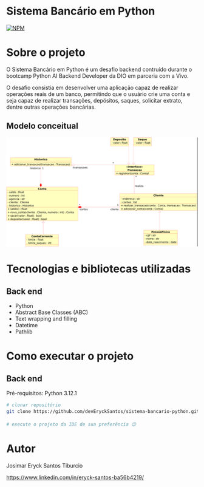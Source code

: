 # Sistema Bancário em Python
[![NPM](https://img.shields.io/npm/l/react)](https://github.com/devEryckSantos/meu-portifolio/blob/main/LICENSE) 

# Sobre o projeto

O Sistema Bancário em Python é um desafio backend contruído durante o bootcamp Python AI Backend Developer da DIO em parceria com a Vivo.

O desafio consistia em desenvolver uma aplicação capaz de realizar operações reais de um banco, permitindo que o usuário crie uma conta e seja capaz de realizar transações, depósitos, saques, solicitar extrato, dentre outras operações bancárias.

## Modelo conceitual
![Modelo Conceitual](https://github.com/devEryckSantos/meu-portifolio/blob/main/assets/Trilha%20Python%20-%20desafio.png)

# Tecnologias e bibliotecas utilizadas
## Back end
- Python
- Abstract Base Classes (ABC)
- Text wrapping and filling
- Datetime
- Pathlib

# Como executar o projeto

## Back end
Pré-requisitos: Python 3.12.1

```bash
# clonar repositório
git clone https://github.com/devEryckSantos/sistema-bancario-python.git

# execute o projeto da IDE de sua preferência 😉
```


# Autor

Josimar Eryck Santos Tiburcio

https://www.linkedin.com/in/eryck-santos-ba56b4219/
